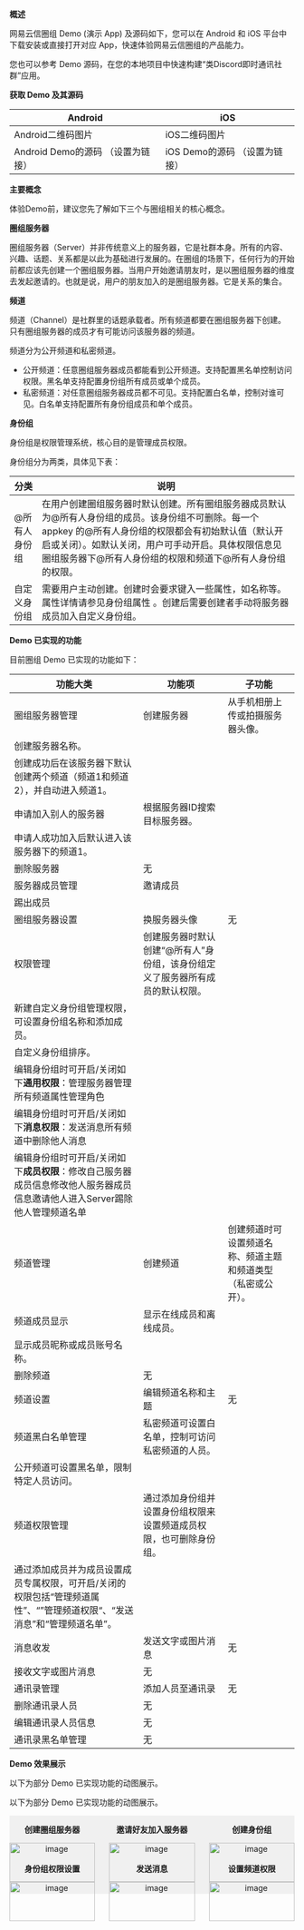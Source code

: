 **概述**

网易云信圈组 Demo (演示 App) 及源码如下，您可以在 Android 和 iOS 平台中下载安装或直接打开对应 App，快速体验网易云信圈组的产品能力。

您也可以参考 Demo 源码，在您的本地项目中快速构建“类Discord即时通讯社群”应用。

**获取 Demo 及其源码**

| **Android**                       | **iOS**                       |
| --------------------------------- | ----------------------------- |
| Android二维码图片                 | iOS二维码图片                 |
| Android Demo的源码 （设置为链接） | iOS Demo的源码 （设置为链接） |

**主要概念**

体验Demo前，建议您先了解如下三个与圈组相关的核心概念。

**圈组服务器**

圈组服务器（Server）并非传统意义上的服务器，它是社群本身。所有的内容、兴趣、话题、关系都是以此为基础进行发展的。在圈组的场景下，任何行为的开始前都应该先创建一个圈组服务器。当用户开始邀请朋友时，是以圈组服务器的维度去发起邀请的。也就是说，用户的朋友加入的是圈组服务器。它是关系的集合。

**频道**

频道（Channel）是社群里的话题承载者。所有频道都要在圈组服务器下创建。 只有圈组服务器的成员才有可能访问该服务器的频道。

频道分为公开频道和私密频道。

- 公开频道：任意圈组服务器成员都能看到公开频道。支持配置黑名单控制访问权限。黑名单支持配置身份组所有成员或单个成员。
- 私密频道：对任意圈组服务器成员都不可见。支持配置白名单，控制对谁可见。白名单支持配置所有身份组成员和单个成员。

**身份组**

身份组是权限管理系统，核心目的是管理成员权限。

身份组分为两类，具体见下表：

| 分类          | 说明                                                         |
| ------------- | ------------------------------------------------------------ |
| @所有人身份组 | 在用户创建圈组服务器时默认创建。所有圈组服务器成员默认为@所有人身份组的成员。该身份组不可删除。每一个 appkey 的@所有人身份组的权限都会有初始默认值（默认开启或关闭）。如默认关闭，用户可手动开启。具体权限信息见圈组服务器下@所有人身份组的权限和频道下@所有人身份组的权限。 |
| 自定义身份组  | 需要用户主动创建。创建时会要求键入一些属性，如名称等。属性详情请参见身份组属性 。创建后需要创建者手动将服务器成员加入自定义身份组。 |

**Demo 已实现的功能**

目前圈组 Demo 已实现的功能如下：

| **功能大类**                                                 | **功能项**                                                   | **子功能**                                                   |
| ------------------------------------------------------------ | ------------------------------------------------------------ | ------------------------------------------------------------ |
| 圈组服务器管理                                               | 创建服务器                                                   | 从手机相册上传或拍摄服务器头像。                             |
| 创建服务器名称。                                             |                                                              |                                                              |
| 创建成功后在该服务器下默认创建两个频道（频道1和频道2），并自动进入频道1。 |                                                              |                                                              |
| 申请加入别人的服务器                                         | 根据服务器ID搜索目标服务器。                                 |                                                              |
| 申请人成功加入后默认进入该服务器下的频道1。                  |                                                              |                                                              |
| 删除服务器                                                   | 无                                                           |                                                              |
| 服务器成员管理                                               | 邀请成员                                                     |                                                              |
| 踢出成员                                                     |                                                              |                                                              |
| 圈组服务器设置                                               | 换服务器头像                                                 | 无                                                           |
| 权限管理                                                     | 创建服务器时默认创建“@所有人”身份组，该身份组定义了服务器所有成员的默认权限。 |                                                              |
| 新建自定义身份组管理权限，可设置身份组名称和添加成员。       |                                                              |                                                              |
| 自定义身份组排序。                                           |                                                              |                                                              |
| 编辑身份组时可开启/关闭如下**通用权限**：管理服务器管理所有频道属性管理角色 |                                                              |                                                              |
| 编辑身份组时可开启/关闭如下**消息权限**：发送消息所有频道中删除他人消息 |                                                              |                                                              |
| 编辑身份组时可开启/关闭如下**成员权限**：修改自己服务器成员信息修改他人服务器成员信息邀请他人进入Server踢除他人管理频道名单 |                                                              |                                                              |
| 频道管理                                                     | 创建频道                                                     | 创建频道时可设置频道名称、频道主题和频道类型（私密或公开）。 |
| 频道成员显示                                                 | 显示在线成员和离线成员。                                     |                                                              |
| 显示成员昵称或成员账号名称。                                 |                                                              |                                                              |
| 删除频道                                                     | 无                                                           |                                                              |
| 频道设置                                                     | 编辑频道名称和主题                                           | 无                                                           |
| 频道黑白名单管理                                             | 私密频道可设置白名单，控制可访问私密频道的人员。             |                                                              |
| 公开频道可设置黑名单，限制特定人员访问。                     |                                                              |                                                              |
| 频道权限管理                                                 | 通过添加身份组并设置身份组权限来设置频道成员权限，也可删除身份组。 |                                                              |
| 通过添加成员并为成员设置成员专属权限，可开启/关闭的权限包括“管理频道属性”、“”管理频道权限“、“发送消息”和“管理频道名单”。 |                                                              |                                                              |
| 消息收发                                                     | 发送文字或图片消息                                           | 无                                                           |
| 接收文字或图片消息                                           | 无                                                           |                                                              |
| 通讯录管理                                                   | 添加人员至通讯录                                             | 无                                                           |
| 删除通讯录人员                                               | 无                                                           |                                                              |
| 编辑通讯录人员信息                                           | 无                                                           |                                                              |
| 通讯录黑名单管理                                             | 无                                                           |                                                              |

**Demo 效果展示**

以下为部分 Demo 已实现功能的动图展示。

以下为部分 Demo 已实现功能的动图展示。

<div style="display:flex;width:100%;justify-content:space-between;background-color:#F0F0F0;">
    <div style="width:30%; text-align:center;">
        <p><b>创建圈组服务器</b></p>
        <img style="width:100%" src="https://yx-web-nosdn.netease.im/common/432fff60b1f20e78730b60f70f6dd110/创建服务器.gif" alt="image" />
    </div>
    <div style="width:30%;text-align:center;">
        <p><b>邀请好友加入服务器</b></p>
        <img style="width:100%" src="https://yx-web-nosdn.netease.im/common/102c57f4154aa710950dbce71a20cefc/邀请好友进服务器.gif" alt="image" />
    </div>
    <div style="width:30%;text-align:center;">
        <p><b>创建身份组</b></p>
        <img style="width:100%" src="https://yx-web-nosdn.netease.im/common/58f0adecc0e6a60bfc35e702d3be3ab5/创建身份组.gif" alt="image" />
    </div>
</div>
<div style="display:flex;width:100%;justify-content:space-between;background-color:#F0F0F0;">
    <div style="width:30%; text-align:center;">
        <p><b>身份组权限设置</b></p>
        <img style="width:100%" src="https://yx-web-nosdn.netease.im/common/302ad7d0ef3c18237d0d81ce623ed582/身份组权限设置.gif" alt="image" />
    </div>
    <div style="width:30%; text-align:center;">
        <p><b>发送消息</b></p>
        <img style="width:100%" src="https://yx-web-nosdn.netease.im/common/9dfb66e3724b81e870cad28b4cbaec61/发送消息.gif" alt="image" />
    </div>
    <div style="width:30%; text-align:center;">
        <p><b>设置频道权限</b></p>
        <img style="width:100%" src="https://yx-web-nosdn.netease.im/common/366754f1ee521c054395bce90a41a322/频道权限.gif" alt="image" />
</div>


